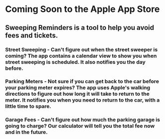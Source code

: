 # Coming Soon to the Apple App Store
## Sweeping Reminders is a tool to help you avoid fees and tickets.

### Street Sweeping - Can't figure out when the street sweeper is coming?  The app contains a calendar view to show you when street sweeping is scheduled.  It also notifies you the day before.
### Parking Meters - Not sure if you can get back to the car before your parking meter expires?  The app uses Apple's walking directions to figure out how long it will take to return to the meter.  It notifies you when you need to return to the car, with a little time to spare.  
### Garage Fees - Can't figure out how much the parking garage is going to charge?  Our calculator will tell you the total fee now and in the future. 
